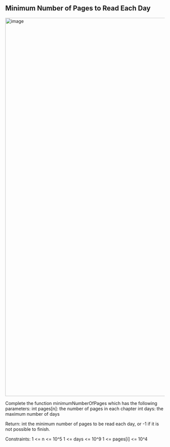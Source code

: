 ## Minimum Number of Pages to Read Each Day


<img width="1197" alt="image" src="https://github.com/Dreamwings/LeetCodeSol/assets/24214277/4c7e1368-f918-4f88-9048-cadd83e206b6">



Complete the function minimumNumberOfPages which has the following parameters:
int pages[n]: the number of pages in each chapter
int days: the maximum number of days

Return:
int the minimum number of pages to be read each day, or -1 if it is not possible to finish.

Constraints:
1 <= n <= 10^5
1 <= days <= 10^9
1 <= pages[i] <= 10^4
